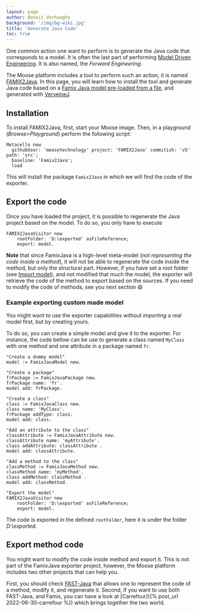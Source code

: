 ```yaml
---
layout: page
author: Benoit Verhaeghe
background: '/img/bg-wiki.jpg'
title: 'Generate Java Code'
toc: true
---
```


One common action one want to perform is to generate the Java code that corresponds to a model.
It is often the last part of performing [Model Driven Engineering](https://en.wikipedia.org/wiki/Model-driven_engineering).
It is also named, the *Forward Engineering*.

The Moose platform includes a tool to perform such an action, it is named [FAMIX2Java](https://github.com/moosetechnology/FAMIX2Java).
In this page, you will learn how to install the tool and generate Java code based on a [Famix Java model pre-loaded from a file](../ImportingAndExportingModels), and generated with [VerveineJ](../../Developers/Parsers/VerveineJ).

## Installation

To install FAMIX2Java, first, start your Moose image.
Then, in a playground (*Browse>Playground*) perform the following script:

```st
Metacello new
  githubUser: 'moosetechnology' project: 'FAMIX2Java' commitish: 'v5' path: 'src';
  baseline: 'Famix2Java';
  load
```

This will install the package `Famix2Java` in which we will find the code of the exporter.

## Export the code

Once you have loaded the project, it is possible to regenerate the Java project based on the model.
To do so, you only have to execute

```st
FAMIX2JavaVisitor new
    rootFolder: 'D:\exported' asFileReference;
    export: model.
```

**Note** that since FamixJava is a high-level meta-model (*not representing the code inside a method*), it will not be able to regenerate the code inside the method, but only the structural part.
However, if you have set a root folder (see [Import model](../ImportingAndExportingModels)), and not modified that much the model, the exporter will retrieve the code of the method to export based on the sources.
If you need to modify the code of methods, see you next section :smile:

### Example exporting custom made model

You might want to use the exporter capabilities without *importing* a real model first, but by creating yours.

To do so, you can create a simple model and give it to the exporter.
For instance, the code bellow can be use to generate a class named `MyClass` with one method and one attribute in a package named `fr`.

```st
"Create a dummy model"
model := FamixJavaModel new.

"Create a package"
frPackage := FamixJavaPackage new.
frPackage name: 'fr'.
model add: frPackage.

"Create a class"
class := FamixJavaClass new.
class name: 'MyClass'.
frPackage addType: class.
model add: class.

"Add an attribute to the class"
classAttribute := FamixJavaAttribute new.
classAttribute name: 'myAttribute'.
class addAttribute: classAttribute .
model add: classAttribute.

"Add a method to the class"
classMethod := FamixJavaMethod new.
classMethod name: 'myMethod'.
class addMethod: classMethod .
model add: classMethod.

"Export the model"
FAMIX2JavaVisitor new
    rootFolder: 'D:\exported' asFileReference;
    export: model.
```

The code is exported in the defined `rootFolder`, here it is under the folder *D:\exported*.

## Export method code

You might want to modify the code inside method and export it.
This is not part of the FamixJava exporter project, however, the Moose platform includes two other projects that can help you.

First, you should check [FAST-Java](../../Developers/Parsers/FAST-Java) that allows one to represent the code of a method, modify it, and regenerate it.
Second, if you want to use both FAST-Java, and Famix, you can have a look at [Carrefour]({% post_url 2022-06-30-carrefour %}) which brings together the two world.
